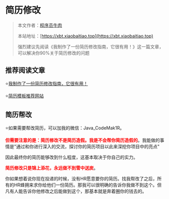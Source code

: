 # 简历修改

> 本文作者：[程序员牛肉](https://github.com/luoye6)
>
> 本站地址：[https://xbt.xiaobaitiao.top](https://xbt.xiaobaitiao.top)
>
> 强烈建议先阅读《我制作了一份简历修改指南，它很有用！》这一篇文章，可以解决你90%关于简历修改的问题

## 推荐阅读文章

⭐️[我制作了一份简历修改指南，它很有用！](我制作了一份简历修改指南，它很有用！.md)

⭐️[简历模板推荐网站](简历模板推荐网站.md)

## 简历帮改

⭐️如果需要帮改简历，可以加我的微信：Java_CodeMak1R。

**<font color="red">但需要注意的是：简历修改不是简历造假。我是不会帮你简历造假的</font>**。我能做的事情是"通过和你进行深入的交流，探讨你的简历项目以此来深挖你项目中的亮点"

因此最终你的简历能够改到什么程度，这基本取决于你自己的实力。

**<font color="red">简历修改只是锦上添花，永远做不到雪中送炭</font>**。


你如果想着说你现在投递的时候，没有HR愿意要你的简历。找我帮改了之后，所有的HR蜂拥来求你给他们一份简历。那我可以很明确的告诉你我做不到这个。但凡有人能告诉你他修改之后能做到这个，那基本就是奔着圈你的钱去的。



